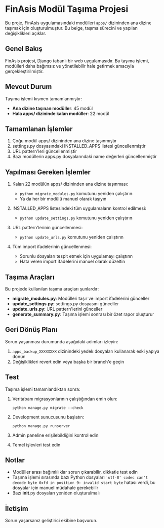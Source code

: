 # FinAsis Modül Taşıma Projesi

Bu proje, FinAsis uygulamasındaki modülleri `apps/` dizininden ana dizine taşımak için oluşturulmuştur. Bu belge, taşıma sürecini ve yapılan değişiklikleri açıklar.

## Genel Bakış

FinAsis projesi, Django tabanlı bir web uygulamasıdır. Bu taşıma işlemi, modülleri daha bağımsız ve yönetilebilir hale getirmek amacıyla gerçekleştirilmiştir.

## Mevcut Durum

Taşıma işlemi kısmen tamamlanmıştır:

- **Ana dizine taşınan modüller**: 45 modül
- **Hala apps/ dizininde kalan modüller**: 22 modül

## Tamamlanan İşlemler

1. Çoğu modül apps/ dizininden ana dizine taşınmıştır
2. settings.py dosyasındaki INSTALLED_APPS listesi güncellenmiştir
3. URL pattern'leri güncellenmiştir
4. Bazı modüllerin apps.py dosyalarındaki name değerleri güncellenmiştir

## Yapılması Gereken İşlemler

1. Kalan 22 modülün apps/ dizininden ana dizine taşınması:
   - `python migrate_modules.py` komutunu yeniden çalıştırın
   - Ya da her bir modülü manuel olarak taşıyın

2. INSTALLED_APPS listesindeki tüm uygulamaların kontrol edilmesi:
   - `python update_settings.py` komutunu yeniden çalıştırın

3. URL pattern'lerinin güncellenmesi:
   - `python update_urls.py` komutunu yeniden çalıştırın

4. Tüm import ifadelerinin güncellenmesi:
   - Sorunlu dosyaları tespit etmek için uygulamayı çalıştırın
   - Hata veren import ifadelerini manuel olarak düzeltin

## Taşıma Araçları

Bu projede kullanılan taşıma araçları şunlardır:

- **migrate_modules.py**: Modülleri taşır ve import ifadelerini günceller
- **update_settings.py**: settings.py dosyasını günceller
- **update_urls.py**: URL pattern'lerini günceller
- **generate_summary.py**: Taşıma işlemi sonrası bir özet rapor oluşturur

## Geri Dönüş Planı

Sorun yaşanması durumunda aşağıdaki adımları izleyin:

1. `apps_backup_XXXXXXXX` dizinindeki yedek dosyaları kullanarak eski yapıya dönün
2. Değişiklikleri revert edin veya başka bir branch'e geçin

## Test

Taşıma işlemi tamamlandıktan sonra:

1. Veritabanı migrasyonlarının çalıştığından emin olun:
   ```
   python manage.py migrate --check
   ```

2. Development sunucusunu başlatın:
   ```
   python manage.py runserver
   ```

3. Admin paneline erişilebildiğini kontrol edin

4. Temel işlevleri test edin

## Notlar

- Modüller arası bağımlılıklar sorun çıkarabilir, dikkatle test edin
- Taşıma işlemi sırasında bazı Python dosyaları `'utf-8' codec can't decode byte 0xfd in position 9: invalid start byte` hatası verdi, bu dosyalar için manuel müdahale gerekebilir
- Bazı __init__.py dosyaları yeniden oluşturulmalı

## İletişim

Sorun yaşarsanız geliştirici ekibine başvurun. 